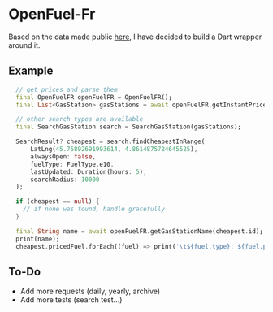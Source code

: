 # OpenFuel-Fr

Based on the data made public [here](https://www.prix-carburants.gouv.fr/rubrique/opendata/), I have decided to build a Dart wrapper around it.

## Example

```dart
  // get prices and parse them
  final OpenFuelFR openFuelFR = OpenFuelFR();
  final List<GasStation> gasStations = await openFuelFR.getInstantPrices();

  // other search types are available
  final SearchGasStation search = SearchGasStation(gasStations);

  SearchResult? cheapest = search.findCheapestInRange(
      LatLng(45.75892691993614, 4.8614875724645525),
      alwaysOpen: false,
      fuelType: FuelType.e10,
      lastUpdated: Duration(hours: 5),
      searchRadius: 10000
  );

  if (cheapest == null) {
    // if none was found, handle gracefully
  }

  final String name = await openFuelFR.getGasStationName(cheapest.id);
  print(name);
  cheapest.pricedFuel.forEach((fuel) => print('\t${fuel.type}: ${fuel.price}'));
```

## To-Do
- Add more requests (daily, yearly, archive)
- Add more tests (search test...)